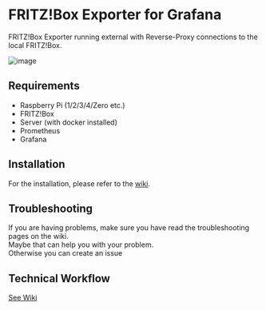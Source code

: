 # FRITZ!Box Exporter for Grafana
FRITZ!Box Exporter running external with Reverse-Proxy connections to the local FRITZ!Box.

![image](https://user-images.githubusercontent.com/13904220/221359439-154582b4-ef50-4609-8def-5d4ce8e98c6e.png)


## Requirements
- Raspberry Pi (1/2/3/4/Zero etc.)
- FRITZ!Box
- Server (with docker installed)
- Prometheus
- Grafana

## Installation  
For the installation, please refer to the [wiki](https://github.com/KleinDevDE/fritzbox_exporter_remote/wiki).


## Troubleshooting  
If you are having problems, make sure you have read the troubleshooting pages on the wiki.  
Maybe that can help you with your problem.  
Otherwise you can create an issue


## Technical Workflow
[See Wiki](https://github.com/KleinDevDE/fritzbox_exporter_remote/wiki/Technical-Workflow)

